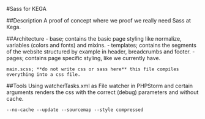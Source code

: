 #Sass for KEGA

##Description
A proof of concept where we proof we really need Sass at Kega.

##Architecture
	- base; contains the basic page styling like normalize, variables (colors and fonts) and mixins.
	- templates; contains the segments of the website structured by example in header, breadcrumbs and footer.
	- pages; contains page specific styling, like we currently have.

	main.scss; **do not write css or sass here** this file compiles everything into a css file.

##Tools
Using watcherTasks.xml as File watcher in PHPStorm and certain arguments renders the css with the correct (debug) parameters and without cache.

	--no-cache --update --sourcemap --style compressed


